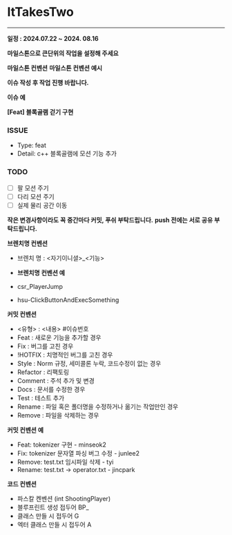 # ItTakesTwo
---
**일정 : 2024.07.22 ~ 2024. 08.16**

**마일스톤으로 큰단위의 작업을 설정해 주세요**

**마일스톤 컨벤션**
**마일스톤 컨벤션 예시**

**이슈 작성 후 작업 진행 바랍니다.**

**이슈 예**

**[Feat] 블록골램 걷기 구현**

### ISSUE

- Type: feat
- Detail: c++ 블록골램에 모션 기능 추가

### TODO

- [ ]  팔 모션 주기
- [ ]  다리 모션 주기
- [ ]  실제 물리 공간 이동

**작은 변경사항이라도 꼭 중간마다 커밋, 푸쉬 부탁드립니다.**
**push 전에는 서로 공유 부탁드립니다.**

**브렌치명 컨벤션**
- 브렌치 명 : <자기이니셜>_<기능>

- **브렌치명 컨벤션 예**

- csr_PlayerJump
- hsu-ClickButtonAndExecSomething

**커밋 컨벤션**

- <유형> : <내용> #이슈번호
- Feat : 새로운 기능을 추가할 경우
- Fix : 버그를 고친 경우
- !HOTFIX : 치명적인 버그를 고친 경우
- Style : Norm 규정, 세미콜론 누락, 코드수정이 없는 경우
- Refactor : 리팩토링
- Comment : 주석 추가 및 변경
- Docs : 문서를 수정한 경우
- Test : 테스트 추가
- Rename : 파일 혹은 폴더명을 수정하거나 옮기는 작업만인 경우
- Remove : 파일을 삭제하는 경우

**커밋 컨벤션 예**

- Feat: tokenizer 구현 - minseok2
- Fix: tokenizer 문자열 파싱 버그 수정 - junlee2
- Remove: test.txt 임시파일 삭제 - tyi
- Rename: test.txt → operator.txt - jincpark

**코드 컨벤션**

- 파스칼 켄벤션 (int ShootingPlayer)
- 블루프린트 생성 접두어 BP_
- 클래스 만들 시 접두어 G
- 엑터 클래스 만들 시 접두어 A
